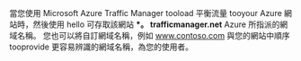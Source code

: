 當您使用 Microsoft Azure Traffic Manager tooload 平衡流量 tooyour Azure 網站時，然後使用 hello 可存取該網站 **\*。 trafficmanager.net** Azure 所指派的網域名稱。 您也可以將自訂網域名稱，例如 www.contoso.com 與您的網站中順序 tooprovide 更容易辨識的網域名稱，為您的使用者。


